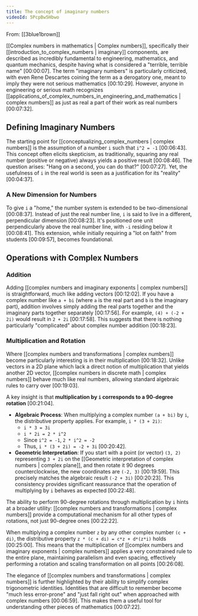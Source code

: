 ```yaml
---
title: The concept of imaginary numbers
videoId: 5PcpBw5Hbwo
---
```


From: [[3blue1brown]] <br/> 

[[Complex numbers in mathematics | Complex numbers]], specifically their [[introduction_to_complex_numbers | imaginary]] components, are described as incredibly fundamental to engineering, mathematics, and quantum mechanics, despite having what is considered a "terrible, terrible name" <a class="yt-timestamp" data-t="00:00:07">[00:00:07]</a>. The term "imaginary numbers" is particularly criticized, with even Rene Descartes coining the term as a derogatory one, meant to imply they were not serious mathematics <a class="yt-timestamp" data-t="00:10:29">[00:10:29]</a>. However, anyone in engineering or serious math recognizes [[applications_of_complex_numbers_in_engineering_and_mathematics | complex numbers]] as just as real a part of their work as real numbers <a class="yt-timestamp" data-t="00:07:32">[00:07:32]</a>.

## Defining Imaginary Numbers

The starting point for [[conceptualizing_complex_numbers | complex numbers]] is the assumption of a number `i` such that `i^2 = -1` <a class="yt-timestamp" data-t="00:06:43">[00:06:43]</a>. This concept often elicits skepticism, as traditionally, squaring any real number (positive or negative) always yields a positive result <a class="yt-timestamp" data-t="00:08:46">[00:08:46]</a>. The question arises: "Hang on a second, you can do that?" <a class="yt-timestamp" data-t="00:07:27">[00:07:27]</a>. Yet, the usefulness of `i` in the real world is seen as a justification for its "reality" <a class="yt-timestamp" data-t="00:04:37">[00:04:37]</a>.

### A New Dimension for Numbers

To give `i` a "home," the number system is extended to be two-dimensional <a class="yt-timestamp" data-t="00:08:37">[00:08:37]</a>. Instead of just the real number line, `i` is said to live in a different, perpendicular dimension <a class="yt-timestamp" data-t="00:08:23">[00:08:23]</a>. It's positioned one unit perpendicularly above the real number line, with `-i` residing below it <a class="yt-timestamp" data-t="00:08:41">[00:08:41]</a>. This extension, while initially requiring a "lot on faith" from students <a class="yt-timestamp" data-t="00:09:57">[00:09:57]</a>, becomes foundational.

## Operations with Complex Numbers

### Addition

Adding [[complex numbers and imaginary exponents | complex numbers]] is straightforward, much like adding vectors <a class="yt-timestamp" data-t="00:12:02">[00:12:02]</a>. If you have a complex number like `a + bi` (where `a` is the real part and `b` is the imaginary part), addition involves simply adding the real parts together and the imaginary parts together separately <a class="yt-timestamp" data-t="00:17:56">[00:17:56]</a>. For example, `(4) + (-2 + 2i)` would result in `2 + 2i` <a class="yt-timestamp" data-t="00:17:58">[00:17:58]</a>. This suggests that there is nothing particularly "complicated" about complex number addition <a class="yt-timestamp" data-t="00:18:23">[00:18:23]</a>.

### Multiplication and Rotation

Where [[complex numbers and transformations | complex numbers]] become particularly interesting is in their multiplication <a class="yt-timestamp" data-t="00:18:32">[00:18:32]</a>. Unlike vectors in a 2D plane which lack a direct notion of multiplication that yields another 2D vector, [[complex numbers in discrete math | complex numbers]] behave much like real numbers, allowing standard algebraic rules to carry over <a class="yt-timestamp" data-t="00:19:03">[00:19:03]</a>.

A key insight is that **multiplication by `i` corresponds to a 90-degree rotation** <a class="yt-timestamp" data-t="00:21:04">[00:21:04]</a>.

*   **Algebraic Process**: When multiplying a complex number `(a + bi)` by `i`, the distributive property applies. For example, `i * (3 + 2i)`:
    *   `i * 3 = 3i`
    *   `i * 2i = 2 * i^2`
    *   Since `i^2 = -1`, `2 * i^2 = -2`
    *   Thus, `i * (3 + 2i) = -2 + 3i` <a class="yt-timestamp" data-t="00:20:42">[00:20:42]</a>.
*   **Geometric Interpretation**: If you start with a point (or vector) `(3, 2)` representing `3 + 2i` on the [[Geometric interpretation of complex numbers | complex plane]], and then rotate it 90 degrees counterclockwise, the new coordinates are `(-2, 3)` <a class="yt-timestamp" data-t="00:19:59">[00:19:59]</a>. This precisely matches the algebraic result `(-2 + 3i)` <a class="yt-timestamp" data-t="00:20:23">[00:20:23]</a>. This consistency provides significant reassurance that the operation of multiplying by `i` behaves as expected <a class="yt-timestamp" data-t="00:22:48">[00:22:48]</a>.

The ability to perform 90-degree rotations through multiplication by `i` hints at a broader utility: [[complex numbers and transformations | complex numbers]] provide a computational mechanism for all other types of rotations, not just 90-degree ones <a class="yt-timestamp" data-t="00:22:22">[00:22:22]</a>.

When multiplying a complex number `z` by any other complex number `(c + di)`, the distributive property `z * (c + di) = c*z + d*(z*i)` holds <a class="yt-timestamp" data-t="00:25:00">[00:25:00]</a>. This means that the multiplication of [[complex numbers and imaginary exponents | complex numbers]] applies a very constrained rule to the entire plane, maintaining parallelism and even spacing, effectively performing a rotation and scaling transformation on all points <a class="yt-timestamp" data-t="00:26:08">[00:26:08]</a>.

The elegance of [[complex numbers and transformations | complex numbers]] is further highlighted by their ability to simplify complex trigonometric identities. Identities that are difficult to remember become "much less error-prone" and "just fall right out" when approached with complex numbers <a class="yt-timestamp" data-t="00:06:59">[00:06:59]</a>. This makes them a useful tool for understanding other pieces of mathematics <a class="yt-timestamp" data-t="00:07:22">[00:07:22]</a>.